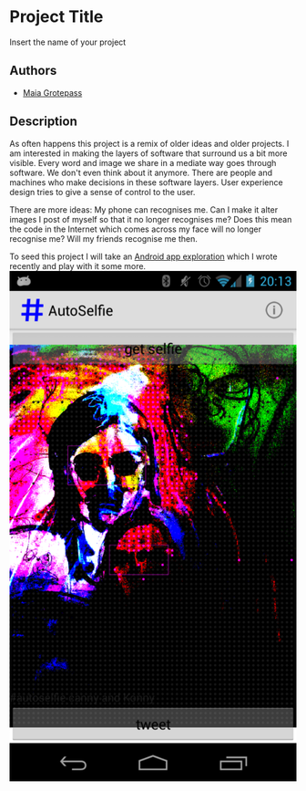 # Project Title
Insert the name of your project

## Authors
- [Maia Grotepass](https://github.com/maiatoday)

## Description
As often happens this project is a remix of older ideas and older projects. I am interested in making the layers of software that surround us a bit more visible. Every word and image we share in a mediate way goes through software. We don't even think about it anymore. There are people and machines who make decisions in these software layers. User experience design tries to give a sense of control to the user. 

There are more ideas: My phone can recognises me. Can I make it alter images I post of myself so that it no longer recognises me? Does this mean the code in the Internet which comes across my face will no longer recognise me? Will my friends recognise me then.

To seed this project I will take an [Android app exploration](https://github.com/maiatoday/autoSelfie) which I wrote recently and play with it some more. 
![AutoSelfie screenshot](project_images/device-2013-09-14-201358.png?raw=true "AutoSelfie screenshot")

